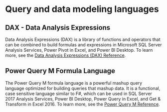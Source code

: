 # Query and data modeling languages

## DAX - Data Analysis Expressions
Data Analysis Expressions (DAX) is a library of functions and operators that can be combined to build formulas and expressions in Microsoft SQL Server Analysis Services, Power Pivot in Excel, and Power BI Desktop.
To learn more, see the [Data Analysis Expressions (DAX) Reference](../dax-language/index.md).

## Power Query M Formula Language
The Power Query M formula language is a powerful mashup query language optimized for building queries that mashup data. It is a functional, case sensitive language similar to F#, which can be used in SQL Server 2017 Analysis Services, Power BI Desktop, Power Query in Excel, and Get & Transform in Excel 2016.
To learn more, see the [Power Query M Reference](../m-language/index.md).